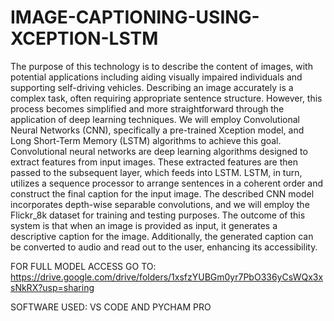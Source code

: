 # IMAGE-CAPTIONING-USING-XCEPTION-LSTM
The purpose of this technology is to describe the content of images, with potential applications including aiding visually impaired individuals and supporting self-driving vehicles. Describing an image accurately is a complex task, often requiring appropriate sentence structure. However, this process becomes simplified and more straightforward through the application of deep learning techniques. We will employ Convolutional Neural Networks (CNN), specifically a pre-trained Xception model, and Long Short-Term Memory (LSTM) algorithms to achieve this goal. Convolutional neural networks are deep learning algorithms designed to extract features from input images. These extracted features are then passed to the subsequent layer, which feeds into LSTM. LSTM, in turn, utilizes a sequence processor to arrange sentences in a coherent order and construct the final caption for the input image. The described CNN model incorporates depth-wise separable convolutions, and we will employ the Flickr_8k dataset for training and testing purposes. 
The outcome of this system is that when an image is provided as input, it generates a descriptive caption for the image. Additionally, the generated caption can be converted to audio and read out to the user, enhancing its accessibility.

FOR FULL MODEL ACCESS GO TO:
https://drive.google.com/drive/folders/1xsfzYUBGm0yr7PbO336yCsWQx3xsNkRX?usp=sharing

SOFTWARE USED: VS CODE AND PYCHAM PRO
